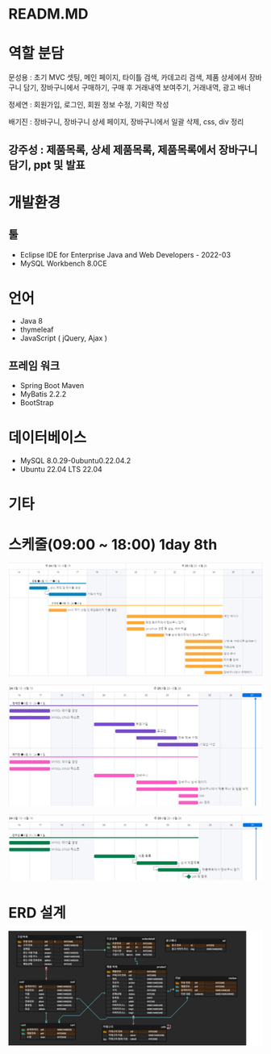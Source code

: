 # READM.MD

# 역할 분담



문성용 : 초기 MVC 셋팅, 메인 페이지, 타이틀 검색, 카데고리 검색,  제품 상세에서 장바구니 담기, 장바구니에서 구매하기, 구매 후 거래내역 보여주기, 거래내역, 광고 배너

정세연 : 회원가입, 로그인, 회원 정보 수정, 기획안 작성

배기진 : 장바구니, 장바구니 상세 페이지, 장바구니에서 일괄 삭제, css, div 정리

강주성 : 제품목록, 상세 제품목록, 제품목록에서 장바구니 담기, ppt 및 발표
---

# 개발환경

## 툴

- Eclipse IDE for Enterprise Java and Web Developers - 2022-03
- MySQL Workbench 8.0CE

# 언어

- Java 8
- thymeleaf
- JavaScript ( jQuery, Ajax )

## 프레임 워크

- Spring Boot Maven
- MyBatis 2.2.2
- BootStrap

# 데이터베이스

- MySQL 8.0.29-0ubuntu0.22.04.2
- Ubuntu 22.04 LTS 22.04

# 기타



# 스케줄(09:00 ~ 18:00) 1day 8th

![문성용.jpg](README/moon.jpg)

![정세연_배기진.jpg](README/jb.jpg)

![강주성.jpg](README/kang.jpg)


# ERD 설계
![erd.png](README/erd.png)